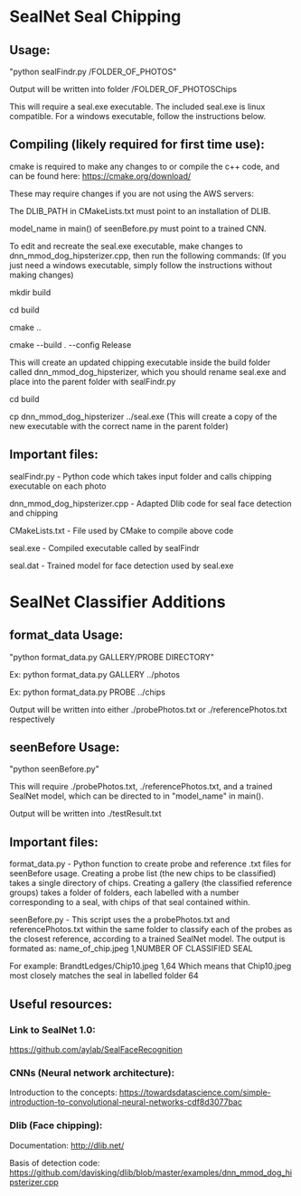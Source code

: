 # SealNet Seal Chipping


## Usage:

"python sealFindr.py /FOLDER_OF_PHOTOS"

Output will be written into folder /FOLDER_OF_PHOTOSChips

This will require a seal.exe executable. The included seal.exe is linux compatible. For a windows executable, follow the instructions below.


## Compiling (likely required for first time use):

cmake is required to make any changes to or compile the c++ code, and can be found here: https://cmake.org/download/

These may require changes if you are not using the AWS servers:

The DLIB_PATH in CMakeLists.txt must point to an installation of DLIB. 

model_name in main() of seenBefore.py must point to a trained CNN.



To edit and recreate the seal.exe executable, make changes to dnn_mmod_dog_hipsterizer.cpp, then run the following commands:
(If you just need a windows executable, simply follow the instructions without making changes)

mkdir build

cd build

cmake ..

cmake --build . --config Release

This will create an updated chipping executable inside the build folder called dnn_mmod_dog_hipsterizer, which you should rename seal.exe and place into the parent folder with sealFindr.py

cd build

cp dnn_mmod_dog_hipsterizer ../seal.exe 
(This will create a copy of the new executable with the correct name in the parent folder)


## Important files:

sealFindr.py - Python code which takes input folder and calls chipping executable on each photo

dnn_mmod_dog_hipsterizer.cpp - Adapted Dlib code for seal face detection and chipping

CMakeLists.txt - File used by CMake to compile above code

seal.exe - Compiled executable called by sealFindr

seal.dat - Trained model for face detection used by seal.exe


# SealNet Classifier Additions

## format_data Usage:

"python format_data.py GALLERY/PROBE DIRECTORY"

Ex: python format_data.py GALLERY ../photos

Ex: python format_data.py PROBE ../chips

Output will be written into either ./probePhotos.txt or ./referencePhotos.txt respectively

## seenBefore Usage:

"python seenBefore.py"

This will require ./probePhotos.txt, ./referencePhotos.txt, and a trained SealNet model, which can be directed to in "model_name" in main().

Output will be written into ./testResult.txt

## Important files:

format_data.py - Python function to create probe and reference .txt files for seenBefore usage. Creating a probe list (the new chips to be classified) takes a single directory of chips. Creating a gallery (the classified reference groups) takes a folder of folders, each labelled with a number corresponding to a seal, with chips of that seal contained within. 

seenBefore.py - This script uses the a probePhotos.txt and referencePhotos.txt within the same folder to classify each of the probes as the closest reference, according to a trained SealNet model. The output is formated as: name_of_chip.jpeg 1,NUMBER OF CLASSIFIED SEAL

For example: BrandtLedges/Chip10.jpeg 1,64  Which means that Chip10.jpeg most closely matches the seal in labelled folder 64

## Useful resources:

### Link to SealNet 1.0:
https://github.com/aylab/SealFaceRecognition

### CNNs (Neural network architecture):

Introduction to the concepts: https://towardsdatascience.com/simple-introduction-to-convolutional-neural-networks-cdf8d3077bac

### Dlib (Face chipping):

Documentation: http://dlib.net/

Basis of detection code: https://github.com/davisking/dlib/blob/master/examples/dnn_mmod_dog_hipsterizer.cpp
